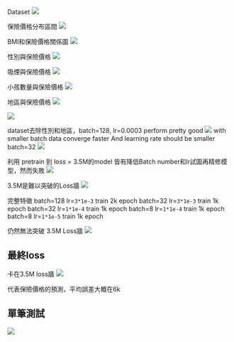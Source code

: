 Dataset
![](https://i.imgur.com/KLQ3vTk.png)

保險價格分布區間
![](https://i.imgur.com/dfp7pJn.png)

BMI和保險價格關係圖
![](https://i.imgur.com/x7BcP8r.png)

性別與保險價格
![](https://i.imgur.com/19XHAgG.png)

吸煙與保險價格
![](https://i.imgur.com/N9QgfnB.png)


小孩數量與保險價格
![](https://i.imgur.com/eDYYxFD.png)

地區與保險價格
![](https://i.imgur.com/ApfGfEr.png)

![](https://i.imgur.com/5wz839U.png)

dataset去除性別和地區，batch=128, lr=0.0003 perform pretty good
![](https://i.imgur.com/XaDb9SF.png)
with smaller batch
data converge faster
And learning rate should be smaller
batch=32
![](https://i.imgur.com/J88qPOx.png)
 
 
利用 pretrain 到 loss = 3.5M的model
皆有降低Batch number和lr試圖再精修模型，然而失敗
![](https://i.imgur.com/d3mxaFc.png)

3.5M是難以突破的Loss牆
![](https://i.imgur.com/UfHZxNS.png)

完整特徵
batch=128 lr=`3*1e-3` train 2k epoch
batch=32 lr=`3*1e-3` train 1k epoch
batch=32 lr=`1*1e-4` train 1k epoch
batch=8 lr=`1*1e-4` train 1k epoch
batch=8 lr=`1*1e-5` train 1k epoch

仍然無法突破 3.5M Loss牆
![](https://i.imgur.com/3uBoC6x.png)

## 最終loss
卡在3.5M loss牆
![](https://i.imgur.com/q40PwB9.png)

代表保險價格的預測，平均誤差大概在6k

## 單筆測試
![](https://i.imgur.com/TP2jjLq.png)
